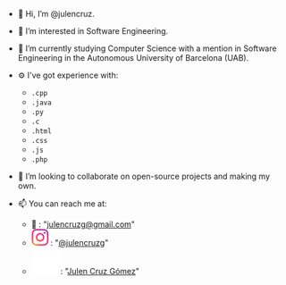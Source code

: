 - 👋 Hi, I’m @julencruz.
- 🤔 I’m interested in Software Engineering. 
- 🌱 I’m currently studying Computer Science with a mention in Software Engineering in the Autonomous University of Barcelona (UAB).
- ⚙️ I've got experience with:
	- `.cpp`
	- `.java`
	- `.py`
	- `.c`
	- `.html`
	- `.css`
	- `.js`
	- `.php`
	
- 👀 I’m looking to collaborate on open-source projects and making my own.
- 📫 You can reach me at:
	- 📧 :  "julencruzg@gmail.com"
	- ![Instagram logo](assets/instagram-emoji.svg) :  "[@julencruzg](https://www.instagram.com/julencruzg)"
  	- ![LinkedIn logo](assets/linkedin.svg) : "[Julen Cruz Gómez](https://www.linkedin.com/in/julen-cruz-gómez-547533273/)"
